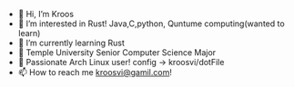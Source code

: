 - 👋 Hi, I’m Kroos
- 👀 I’m interested in Rust! Java,C,python, Quntume computing(wanted to learn)
- 🌱 I’m currently learning Rust 
- 🏫 Temple University Senior Computer Science Major 
-   Passionate Arch Linux user! config -> kroosvi/dotFile
- 📫 How to reach me kroosvi@gamil.com!


<!---
kroosvi/kroosvi is a ✨ special ✨ repository because its `README.md` (this file) appears on your GitHub profile.
You can click the Preview link to take a look at your changes.
--->
